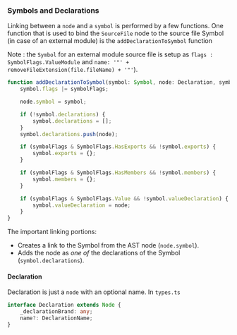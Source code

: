 ### Symbols and Declarations
Linking between a `node` and a `symbol` is performed by a few functions. One function that is used to bind the `SourceFile` node to the source file Symbol (in case of an external module) is the `addDeclarationToSymbol` function

Note : the `Symbol` for an external module source file is setup as `flags : SymbolFlags.ValueModule` and `name: '"' + removeFileExtension(file.fileName) + '"'`).

```ts
function addDeclarationToSymbol(symbol: Symbol, node: Declaration, symbolFlags: SymbolFlags) {
    symbol.flags |= symbolFlags;

    node.symbol = symbol;

    if (!symbol.declarations) {
        symbol.declarations = [];
    }
    symbol.declarations.push(node);

    if (symbolFlags & SymbolFlags.HasExports && !symbol.exports) {
        symbol.exports = {};
    }

    if (symbolFlags & SymbolFlags.HasMembers && !symbol.members) {
        symbol.members = {};
    }

    if (symbolFlags & SymbolFlags.Value && !symbol.valueDeclaration) {
        symbol.valueDeclaration = node;
    }
}
```

The important linking portions:
* Creates a link to the Symbol from the AST node (`node.symbol`).
* Adds the node as *one of* the declarations of the Symbol (`symbol.declarations`).

#### Declaration
Declaration is just a `node` with an optional name. In `types.ts`

```ts
interface Declaration extends Node {
    _declarationBrand: any;
    name?: DeclarationName;
}
```
